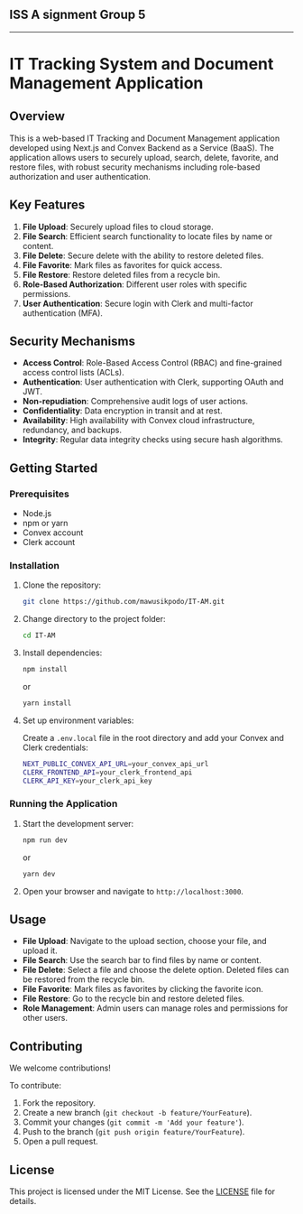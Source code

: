 ## ISS A signment Group 5

---

# IT Tracking System and Document Management Application

## Overview

This is a web-based IT Tracking and Document Management application developed using Next.js and Convex Backend as a Service (BaaS). The application allows users to securely upload, search, delete, favorite, and restore files, with robust security mechanisms including role-based authorization and user authentication.

## Key Features

1. **File Upload**: Securely upload files to cloud storage.
2. **File Search**: Efficient search functionality to locate files by name or content.
3. **File Delete**: Secure delete with the ability to restore deleted files.
4. **File Favorite**: Mark files as favorites for quick access.
5. **File Restore**: Restore deleted files from a recycle bin.
6. **Role-Based Authorization**: Different user roles with specific permissions.
7. **User Authentication**: Secure login with Clerk and multi-factor authentication (MFA).

## Security Mechanisms

- **Access Control**: Role-Based Access Control (RBAC) and fine-grained access control lists (ACLs).
- **Authentication**: User authentication with Clerk, supporting OAuth and JWT.
- **Non-repudiation**: Comprehensive audit logs of user actions.
- **Confidentiality**: Data encryption in transit and at rest.
- **Availability**: High availability with Convex cloud infrastructure, redundancy, and backups.
- **Integrity**: Regular data integrity checks using secure hash algorithms.

## Getting Started

### Prerequisites

- Node.js
- npm or yarn
- Convex account
- Clerk account

### Installation

1. Clone the repository:

   ```sh
   git clone https://github.com/mawusikpodo/IT-AM.git
   ```

2. Change directory to the project folder:

   ```sh
   cd IT-AM
   ```

3. Install dependencies:

   ```sh
   npm install
   ```

   or

   ```sh
   yarn install
   ```

4. Set up environment variables:

   Create a `.env.local` file in the root directory and add your Convex and Clerk credentials:

   ```sh
   NEXT_PUBLIC_CONVEX_API_URL=your_convex_api_url
   CLERK_FRONTEND_API=your_clerk_frontend_api
   CLERK_API_KEY=your_clerk_api_key
   ```

### Running the Application

1. Start the development server:

   ```sh
   npm run dev
   ```

   or

   ```sh
   yarn dev
   ```

2. Open your browser and navigate to `http://localhost:3000`.

## Usage

- **File Upload**: Navigate to the upload section, choose your file, and upload it.
- **File Search**: Use the search bar to find files by name or content.
- **File Delete**: Select a file and choose the delete option. Deleted files can be restored from the recycle bin.
- **File Favorite**: Mark files as favorites by clicking the favorite icon.
- **File Restore**: Go to the recycle bin and restore deleted files.
- **Role Management**: Admin users can manage roles and permissions for other users.

## Contributing

We welcome contributions!

To contribute:

1. Fork the repository.
2. Create a new branch (`git checkout -b feature/YourFeature`).
3. Commit your changes (`git commit -m 'Add your feature'`).
4. Push to the branch (`git push origin feature/YourFeature`).
5. Open a pull request.

## License

This project is licensed under the MIT License. See the [LICENSE](LICENSE) file for details.
